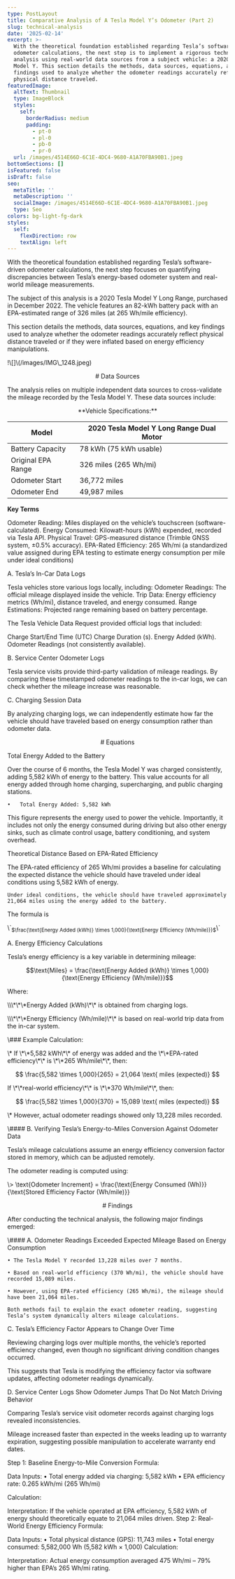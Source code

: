 ```yaml
---
type: PostLayout
title: Comparative Analysis of A Tesla Model Y’s Odometer (Part 2)
slug: technical-analysis
date: '2025-02-14'
excerpt: >-
  With the theoretical foundation established regarding Tesla’s software-driven
  odometer calculations, the next step is to implement a rigorous technical
  analysis using real-world data sources from a subject vehicle: a 2020 Tesla
  Model Y. This section details the methods, data sources, equations, and key
  findings used to analyze whether the odometer readings accurately reflect
  physical distance traveled.
featuredImage:
  altText: Thumbnail
  type: ImageBlock
  styles:
    self:
      borderRadius: medium
      padding:
        - pt-0
        - pl-0
        - pb-0
        - pr-0
  url: /images/4514E66D-6C1E-4DC4-9680-A1A70FBA90B1.jpeg
bottomSections: []
isFeatured: false
isDraft: false
seo:
  metaTitle: ''
  metaDescription: ''
  socialImage: /images/4514E66D-6C1E-4DC4-9680-A1A70FBA90B1.jpeg
  type: Seo
colors: bg-light-fg-dark
styles:
  self:
    flexDirection: row
    textAlign: left
---
```

<div style="text-align: left">With the theoretical foundation established regarding Tesla’s software-driven odometer calculations, the next step focuses on quantifying discrepancies between Tesla’s energy-based odometer system and real-world mileage measurements.</div>

The subject of this analysis is a 2020 Tesla Model Y Long Range, purchased in December 2022. The vehicle features an 82-kWh battery pack with an EPA-estimated range of 326 miles (at 265 Wh/mile efficiency).

This section details the methods, data sources, equations, and key findings used to analyze whether the odometer readings accurately reflect physical distance traveled or if they were inflated based on energy efficiency manipulations.

!\\\[]\\(/images/IMG\\\_1248.jpeg)

<div style="text-align: center"># Data Sources</div>

The analysis relies on multiple independent data sources to cross-validate the mileage recorded by the Tesla Model Y. These data sources include:

<div style="text-align: center">**Vehicle Specifications:**</div>

| Model              | 2020 Tesla Model Y Long Range Dual Motor |
| ------------------ | ---------------------------------------- |
| Battery Capacity   | 78 kWh (75 kWh usable)                   |
| Original EPA Range | 326 miles (265 Wh/mi)                    |
| Odometer Start     | 36,772 miles                             |
| Odometer End       | 49,987 miles                             |

**Key Terms**

Odometer Reading: Miles displayed on the vehicle’s touchscreen (software-calculated).
Energy Consumed: Kilowatt-hours (kWh) expended, recorded via Tesla API.
Physical Travel: GPS-measured distance (Trimble GNSS system, ±0.5% accuracy).
EPA-Rated Efficiency: 265 Wh/mi (a standardized value assigned during EPA testing to estimate energy consumption per mile under ideal conditions)

A. Tesla’s In-Car Data Logs

Tesla vehicles store various logs locally, including:
Odometer Readings: The official mileage displayed inside the vehicle.
Trip Data: Energy efficiency metrics (Wh/mi), distance traveled, and energy consumed.
Range Estimations: Projected range remaining based on battery percentage.

The Tesla Vehicle Data Request provided official logs that included:

Charge Start/End Time (UTC)
Charge Duration (s).
Energy Added (kWh).
Odometer Readings (not consistently available).

B. Service Center Odometer Logs

Tesla service visits provide third-party validation of mileage readings. By comparing these timestamped odometer readings to the in-car logs, we can check whether the mileage increase was reasonable.

C. Charging Session Data

By analyzing charging logs, we can independently estimate how far the vehicle should have traveled based on energy consumption rather than odometer data.

<div style="text-align: center"># Equations</div>

Total Energy Added to the Battery

Over the course of 6 months, the Tesla Model Y was charged consistently, adding 5,582 kWh of energy to the battery. This value accounts for all energy added through home charging, supercharging, and public charging stations.

```
•	Total Energy Added: 5,582 kWh
```

This figure represents the energy used to power the vehicle. Importantly, it includes not only the energy consumed during driving but also other energy sinks, such as climate control usage, battery conditioning, and system overhead.

Theoretical Distance Based on EPA-Rated Efficiency

The EPA-rated efficiency of 265 Wh/mi provides a baseline for calculating the expected distance the vehicle should have traveled under ideal conditions using 5,582 kWh of energy.

```
Under ideal conditions, the vehicle should have traveled approximately 21,064 miles using the energy added to the battery.
```

The formula is

\\\`<sub>$\frac{\text{Energy Added (kWh)} \times 1,000}{\text{Energy Efficiency (Wh/mile)}}$</sub>\\\`

A. Energy Efficiency Calculations

Tesla’s energy efficiency is a key variable in determining mileage:

$$\text{Miles} = \frac{\text{Energy Added (kWh)} \times 1,000}{\text{Energy Efficiency (Wh/mile)}}$$

Where:

\\\\\\\*\\\*\\\*Energy Added (kWh)\\\*\\\* is obtained from charging logs.

\\\\\\\*\\\*\\\*Energy Efficiency (Wh/mile)\\\*\\\* is based on real-world trip data from the in-car system.

\\### Example Calculation:

\\\*   If \\\*\\\*5,582 kWh\\\*\\\* of energy was added and the \\\*\\\*EPA-rated efficiency\\\*\\\* is \\\*\\\*265 Wh/mile\\\*\\\*, then:

$$
\frac{5,582 \times 1,000}{265} = 21,064 \text{ miles (expected)}
$$

If \\\*\\\*real-world efficiency\\\*\\\* is \\\*\\\*370 Wh/mile\\\*\\\*, then:

$$
\frac{5,582 \times 1,000}{370} = 15,089 \text{ miles (expected)}
$$

\\\*   However, actual odometer readings showed only 13,228 miles recorded.

\\#### B. Verifying Tesla’s Energy-to-Miles Conversion Against Odometer Data

Tesla’s mileage calculations assume an energy efficiency conversion factor stored in memory, which can be adjusted remotely.

The odometer reading is computed using:

\\> \text{Odometer Increment} = \frac{\text{Energy Consumed (Wh)}}{\text{Stored Efficiency Factor (Wh/mile)}} 

<div style="text-align: center"># Findings</div>

After conducting the technical analysis, the following major findings emerged:

\\#### A. Odometer Readings Exceeded Expected Mileage Based on Energy Consumption

```
• The Tesla Model Y recorded 13,228 miles over 7 months.
```

```
• Based on real-world efficiency (370 Wh/mi), the vehicle should have recorded 15,089 miles.
```

```
• However, using EPA-rated efficiency (265 Wh/mi), the mileage should have been 21,064 miles.

Both methods fail to explain the exact odometer reading, suggesting Tesla’s system dynamically alters mileage calculations.
```

C. Tesla’s Efficiency Factor Appears to Change Over Time

Reviewing charging logs over multiple months, the vehicle’s reported efficiency changed, even though no significant driving condition changes occurred.

<!---->

This suggests that Tesla is modifying the efficiency factor via software updates, affecting odometer readings dynamically.

D. Service Center Logs Show Odometer Jumps That Do Not Match Driving Behavior

Comparing Tesla’s service visit odometer records against charging logs revealed inconsistencies.

<!---->

Mileage increased faster than expected in the weeks leading up to warranty expiration, suggesting possible manipulation to accelerate warranty end dates.

Step 1: Baseline Energy-to-Mile Conversion
Formula:

Data Inputs:
•	Total energy added via charging: 5,582 kWh
•	EPA efficiency rate: 0.265 kWh/mi (265 Wh/mi)

Calculation:

Interpretation:
If the vehicle operated at EPA efficiency, 5,582 kWh of energy should theoretically equate to 21,064 miles driven.
Step 2: Real-World Energy Efficiency
Formula:

Data Inputs:
•	Total physical distance (GPS): 11,743 miles
•	Total energy consumed: 5,582,000 Wh (5,582 kWh × 1,000)
Calculation:

Interpretation:
Actual energy consumption averaged 475 Wh/mi – 79% higher than EPA’s 265 Wh/mi rating.
